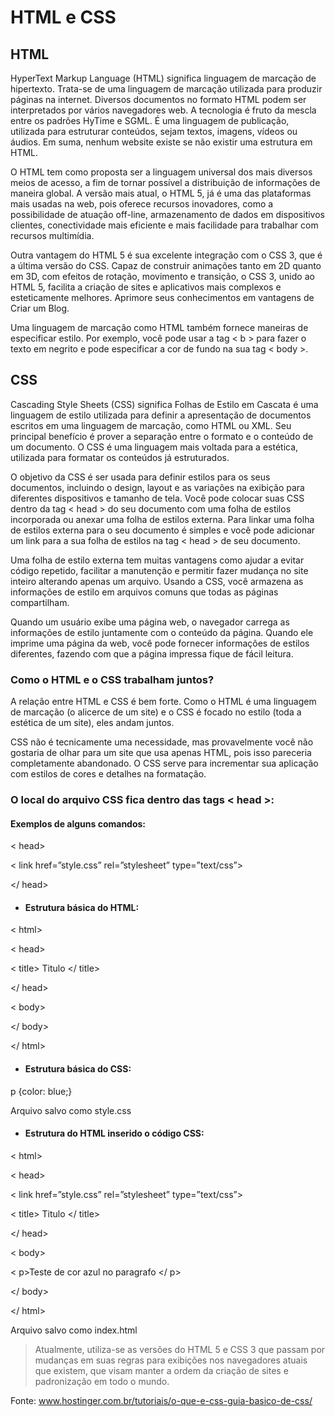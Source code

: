 #  HTML e CSS

##  HTML 

 HyperText Markup Language (HTML) significa linguagem de marcação de hipertexto. Trata-se de uma linguagem de marcação utilizada para produzir páginas na internet. Diversos documentos no formato HTML podem ser interpretados por vários navegadores web. A tecnologia é fruto da mescla entre os padrões HyTime e SGML. É uma linguagem de publicação, utilizada para estruturar conteúdos, sejam textos, imagens, vídeos ou áudios. Em suma, nenhum website existe se não existir uma estrutura em HTML.

 O HTML tem como proposta ser a linguagem universal dos mais diversos meios de acesso, a fim de tornar possível a distribuição de informações de maneira global. A versão mais atual, o HTML 5, já é uma das plataformas mais usadas na web, pois oferece recursos inovadores, como a possibilidade de atuação off-line, armazenamento de dados em dispositivos clientes, conectividade mais eficiente e mais facilidade para trabalhar com recursos multimídia.

Outra vantagem do HTML 5 é sua excelente integração com o CSS 3, que é a última versão do CSS. Capaz de construir animações tanto em 2D quanto em 3D, com efeitos de rotação, movimento e transição, o CSS 3, unido ao HTML 5, facilita a criação de sites e aplicativos mais complexos e esteticamente melhores. Aprimore seus conhecimentos em vantagens de Criar um Blog.

Uma linguagem de marcação como HTML também fornece maneiras de especificar estilo. Por exemplo, você pode usar a tag  < b >  para fazer o texto em negrito e pode especificar a cor de fundo na sua tag < body >. 

## CSS

Cascading Style Sheets (CSS) significa Folhas de Estilo em Cascata é uma linguagem de estilo utilizada para definir a apresentação de documentos escritos em uma linguagem de marcação, como HTML ou XML. Seu principal benefício é prover a separação entre o formato e o conteúdo de um documento. O CSS é uma linguagem mais voltada para a estética, utilizada para formatar os conteúdos já estruturados. 

O objetivo da CSS é ser usada para definir estilos para os seus documentos, incluindo o design, layout e as variações na exibição para diferentes dispositivos e tamanho de tela. Você pode colocar suas CSS dentro da tag < head > do seu documento com uma folha de estilos incorporada ou anexar uma folha de estilos externa. Para linkar uma folha de estilos externa para o seu documento é simples e você pode adicionar um link para a sua folha de estilos na tag < head > de seu documento.

Uma folha de estilo externa tem muitas vantagens como ajudar a evitar código repetido, facilitar a manutenção e permitir fazer mudança no site inteiro alterando apenas um arquivo. Usando a CSS, você armazena as informações de estilo em arquivos comuns que todas as páginas compartilham. 

Quando um usuário exibe uma página web, o navegador carrega as informações de estilo juntamente com o conteúdo da página. Quando ele imprime uma página da web, você pode fornecer informações de estilos diferentes, fazendo com que a página impressa fique de fácil leitura. 

### Como o HTML e o CSS trabalham juntos? 

A relação entre HTML e CSS é bem forte. Como o HTML é uma linguagem de marcação (o alicerce de um site) e o CSS é focado no estilo (toda a estética de um site), eles andam juntos.

CSS não é tecnicamente uma necessidade, mas provavelmente você não gostaria de olhar para um site que usa apenas HTML, pois isso pareceria completamente abandonado. O CSS serve para incrementar sua aplicação com estilos de cores e detalhes na formatação.

### O local do arquivo CSS fica dentro das tags < head >:

#### Exemplos de alguns comandos: 
< head>

< link href=”style.css” rel=”stylesheet” type=”text/css”>

</ head>

* #### Estrutura básica do HTML: 

< html>

< head>

< title> Titulo </ title>

</ head>

< body>

</ body>

</ html>

* #### Estrutura básica do CSS:

p {color: blue;}

Arquivo salvo como style.css

* #### Estrutura do HTML inserido o código CSS:

< html>

< head>

< link href=”style.css” rel=”stylesheet” type=”text/css”>

< title> Titulo </ title>

</ head>

< body>

< p>Teste de cor azul no paragrafo </ p>

</ body>

</ html>

Arquivo salvo como index.html

> Atualmente, utiliza-se as versões do HTML 5 e CSS 3 que passam por mudanças em suas regras para exibições nos navegadores atuais que existem, que visam manter a ordem da criação de sites e padronização em todo o mundo. 

Fonte: www.hostinger.com.br/tutoriais/o-que-e-css-guia-basico-de-css/

